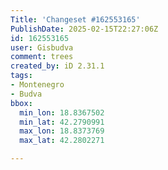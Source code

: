 ```yaml
---
Title: 'Changeset #162553165'
PublishDate: 2025-02-15T22:27:06Z
id: 162553165
user: Gisbudva
comment: trees
created_by: iD 2.31.1
tags:
- Montenegro
- Budva
bbox:
  min_lon: 18.8367502
  min_lat: 42.2790991
  max_lon: 18.8373769
  max_lat: 42.2802271

---
```

